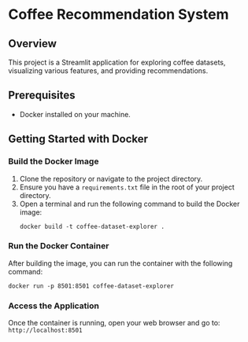 # Coffee Recommendation System

## Overview
This project is a Streamlit application for exploring coffee datasets, visualizing various features, and providing recommendations.

## Prerequisites
- Docker installed on your machine.

## Getting Started with Docker

### Build the Docker Image
1. Clone the repository or navigate to the project directory.
2. Ensure you have a `requirements.txt` file in the root of your project directory.
3. Open a terminal and run the following command to build the Docker image:
   ```
   docker build -t coffee-dataset-explorer .
   ```

### Run the Docker Container
After building the image, you can run the container with the following command:
   ```
   docker run -p 8501:8501 coffee-dataset-explorer
   ```

### Access the Application
Once the container is running, open your web browser and go to:
    ```
    http://localhost:8501
    ```

